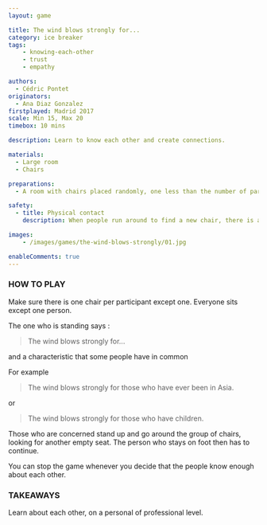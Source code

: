 ```yaml
---
layout: game

title: The wind blows strongly for...
category: ice breaker
tags:
    - knowing-each-other
    - trust
    - empathy

authors: 
  - Cédric Pontet
originators: 
  - Ana Diaz Gonzalez
firstplayed: Madrid 2017
scale: Min 15, Max 20
timebox: 10 mins

description: Learn to know each other and create connections. 

materials:
  - Large room
  - Chairs

preparations:
  - A room with chairs placed randomly, one less than the number of participants

safety:
  - title: Physical contact
    description: When people run around to find a new chair, there is a possibility of physical contact. Make sure there is enough room for everyone to stay safe.

images:
    - /images/games/the-wind-blows-strongly/01.jpg

enableComments: true
---
```


### HOW TO PLAY

Make sure there is one chair per participant except one.
Everyone sits except one person. 

The one who is standing says :
> The wind blows strongly for...

and a characteristic that some people have in common

For example 
> The wind blows strongly for those who have ever been in Asia.

or

> The wind blows strongly for those who have children.


Those who are concerned stand up and go around the group of chairs, looking for another empty seat.
The person who stays on foot then has to continue.

You can stop the game whenever you decide that the people know enough about each other.

### TAKEAWAYS

Learn about each other, on a personal of professional level.